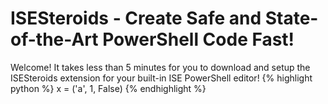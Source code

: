 # ISESteroids - Create Safe and State-of-the-Art PowerShell Code Fast!

Welcome! It takes less than 5 minutes for you to download and setup the ISESteroids extension for your built-in ISE PowerShell editor!
{% highlight python %}
x = ('a', 1, False)
{% endhighlight %}
